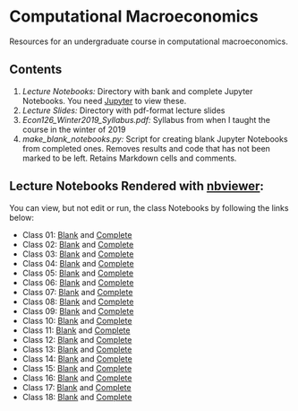 # Computational Macroeconomics
Resources for an undergraduate course in computational macroeconomics.

## Contents
1. *Lecture Notebooks:* Directory with bank and complete Jupyter Notebooks. You need [Jupyter](https://jupyter.org/) to view these.
2. *Lecture Slides:* Directory with pdf-format lecture slides
3. *Econ126_Winter2019_Syllabus.pdf:* Syllabus from when I taught the course in the winter of 2019
4. *make_blank_notebooks.py:* Script for creating blank Jupyter Notebooks from completed ones. Removes results and code that has not been marked to be left. Retains Markdown cells and comments.

## Lecture Notebooks Rendered with [nbviewer](https://nbviewer.jupyter.org/):
You can view, but not edit or run, the class Notebooks by following the links below:

* Class 01: [Blank](https://nbviewer.jupyter.org/github/letsgoexploring/computational-macroeconomics/blob/master/Lecture%20Notebooks/Econ126_Class_01_blank.ipynb) and [Complete](https://nbviewer.jupyter.org/github/letsgoexploring/computational-macroeconomics/blob/master/Lecture%20Notebooks/Econ126_Class_01.ipynb)
* Class 02: [Blank](https://nbviewer.jupyter.org/github/letsgoexploring/computational-macroeconomics/blob/master/Lecture%20Notebooks/Econ126_Class_02_blank.ipynb) and [Complete](https://nbviewer.jupyter.org/github/letsgoexploring/computational-macroeconomics/blob/master/Lecture%20Notebooks/Econ126_Class_02.ipynb)
* Class 03: [Blank](https://nbviewer.jupyter.org/github/letsgoexploring/computational-macroeconomics/blob/master/Lecture%20Notebooks/Econ126_Class_03_blank.ipynb) and [Complete](https://nbviewer.jupyter.org/github/letsgoexploring/computational-macroeconomics/blob/master/Lecture%20Notebooks/Econ126_Class_03.ipynb)
* Class 04: [Blank](https://nbviewer.jupyter.org/github/letsgoexploring/computational-macroeconomics/blob/master/Lecture%20Notebooks/Econ126_Class_04_blank.ipynb) and [Complete](https://nbviewer.jupyter.org/github/letsgoexploring/computational-macroeconomics/blob/master/Lecture%20Notebooks/Econ126_Class_04.ipynb)
* Class 05: [Blank](https://nbviewer.jupyter.org/github/letsgoexploring/computational-macroeconomics/blob/master/Lecture%20Notebooks/Econ126_Class_05_blank.ipynb) and [Complete](https://nbviewer.jupyter.org/github/letsgoexploring/computational-macroeconomics/blob/master/Lecture%20Notebooks/Econ126_Class_05.ipynb)
* Class 06: [Blank](https://nbviewer.jupyter.org/github/letsgoexploring/computational-macroeconomics/blob/master/Lecture%20Notebooks/Econ126_Class_06_blank.ipynb) and [Complete](https://nbviewer.jupyter.org/github/letsgoexploring/computational-macroeconomics/blob/master/Lecture%20Notebooks/Econ126_Class_06.ipynb)
* Class 07: [Blank](https://nbviewer.jupyter.org/github/letsgoexploring/computational-macroeconomics/blob/master/Lecture%20Notebooks/Econ126_Class_07_blank.ipynb) and [Complete](https://nbviewer.jupyter.org/github/letsgoexploring/computational-macroeconomics/blob/master/Lecture%20Notebooks/Econ126_Class_07.ipynb)
* Class 08: [Blank](https://nbviewer.jupyter.org/github/letsgoexploring/computational-macroeconomics/blob/master/Lecture%20Notebooks/Econ126_Class_08_blank.ipynb) and [Complete](https://nbviewer.jupyter.org/github/letsgoexploring/computational-macroeconomics/blob/master/Lecture%20Notebooks/Econ126_Class_08.ipynb)
* Class 09: [Blank](https://nbviewer.jupyter.org/github/letsgoexploring/computational-macroeconomics/blob/master/Lecture%20Notebooks/Econ126_Class_09_blank.ipynb) and [Complete](https://nbviewer.jupyter.org/github/letsgoexploring/computational-macroeconomics/blob/master/Lecture%20Notebooks/Econ126_Class_09.ipynb)
* Class 10: [Blank](https://nbviewer.jupyter.org/github/letsgoexploring/computational-macroeconomics/blob/master/Lecture%20Notebooks/Econ126_Class_10_blank.ipynb) and [Complete](https://nbviewer.jupyter.org/github/letsgoexploring/computational-macroeconomics/blob/master/Lecture%20Notebooks/Econ126_Class_10.ipynb)
* Class 11: [Blank](https://nbviewer.jupyter.org/github/letsgoexploring/computational-macroeconomics/blob/master/Lecture%20Notebooks/Econ126_Class_11_blank.ipynb) and [Complete](https://nbviewer.jupyter.org/github/letsgoexploring/computational-macroeconomics/blob/master/Lecture%20Notebooks/Econ126_Class_11.ipynb)
* Class 12: [Blank](https://nbviewer.jupyter.org/github/letsgoexploring/computational-macroeconomics/blob/master/Lecture%20Notebooks/Econ126_Class_12_blank.ipynb) and [Complete](https://nbviewer.jupyter.org/github/letsgoexploring/computational-macroeconomics/blob/master/Lecture%20Notebooks/Econ126_Class_12.ipynb)
* Class 13: [Blank](https://nbviewer.jupyter.org/github/letsgoexploring/computational-macroeconomics/blob/master/Lecture%20Notebooks/Econ126_Class_13_blank.ipynb) and [Complete](https://nbviewer.jupyter.org/github/letsgoexploring/computational-macroeconomics/blob/master/Lecture%20Notebooks/Econ126_Class_13.ipynb)
* Class 14: [Blank](https://nbviewer.jupyter.org/github/letsgoexploring/computational-macroeconomics/blob/master/Lecture%20Notebooks/Econ126_Class_14_blank.ipynb) and [Complete](https://nbviewer.jupyter.org/github/letsgoexploring/computational-macroeconomics/blob/master/Lecture%20Notebooks/Econ126_Class_14.ipynb)
* Class 15: [Blank](https://nbviewer.jupyter.org/github/letsgoexploring/computational-macroeconomics/blob/master/Lecture%20Notebooks/Econ126_Class_15_blank.ipynb) and [Complete](https://nbviewer.jupyter.org/github/letsgoexploring/computational-macroeconomics/blob/master/Lecture%20Notebooks/Econ126_Class_15.ipynb)
* Class 16: [Blank](https://nbviewer.jupyter.org/github/letsgoexploring/computational-macroeconomics/blob/master/Lecture%20Notebooks/Econ126_Class_16_blank.ipynb) and [Complete](https://nbviewer.jupyter.org/github/letsgoexploring/computational-macroeconomics/blob/master/Lecture%20Notebooks/Econ126_Class_16.ipynb)
* Class 17: [Blank](https://nbviewer.jupyter.org/github/letsgoexploring/computational-macroeconomics/blob/master/Lecture%20Notebooks/Econ126_Class_17_blank.ipynb) and [Complete](https://nbviewer.jupyter.org/github/letsgoexploring/computational-macroeconomics/blob/master/Lecture%20Notebooks/Econ126_Class_17.ipynb)
* Class 18: [Blank](https://nbviewer.jupyter.org/github/letsgoexploring/computational-macroeconomics/blob/master/Lecture%20Notebooks/Econ126_Class_18_blank.ipynb) and [Complete](https://nbviewer.jupyter.org/github/letsgoexploring/computational-macroeconomics/blob/master/Lecture%20Notebooks/Econ126_Class_18.ipynb)
